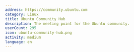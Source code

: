 ```yaml
---
address: https://community.ubuntu.com
category: Linux
title: Ubuntu Community Hub
description: The meeting point for the Ubuntu community.
userCount: 295
icon: ubuntu-community-hub.png
activity: medium
language: en
---
```


